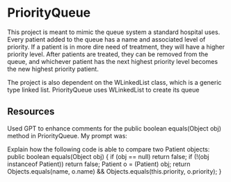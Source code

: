 # PriorityQueue

This project is meant to mimic the queue system a standard hospital uses. Every patient added to the queue has a name and associated level of priority. If a patient is in more dire need of treatment, they will have a higher priority level. After patients are treated, they can be removed from the queue, and whichever patient has the next highest priority level becomes the new highest priority patient.

The project is also dependent on the WLinkedList class, which is a generic type linked list. PriorityQueue uses WLinkedList to create its queue

## Resources

Used GPT to enhance comments for the public boolean equals(Object obj) method in PriorityQueue. My prompt was:

Explain how the following code is able to compare two Patient objects:
	public boolean equals(Object obj) {
		if (obj == null)
			return false;
		if (!(obj instanceof Patient))
			return false;
		Patient o = (Patient) obj;
		return Objects.equals(name, o.name) && Objects.equals(this.priority, o.priority);
	}
